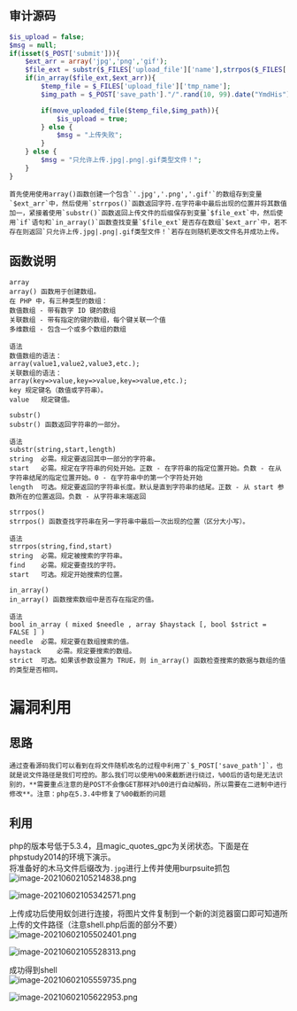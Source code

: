 
## 审计源码
```php
$is_upload = false;
$msg = null;
if(isset($_POST['submit'])){
    $ext_arr = array('jpg','png','gif');
    $file_ext = substr($_FILES['upload_file']['name'],strrpos($_FILES['upload_file']['name'],".")+1);
    if(in_array($file_ext,$ext_arr)){
        $temp_file = $_FILES['upload_file']['tmp_name'];
        $img_path = $_POST['save_path']."/".rand(10, 99).date("YmdHis").".".$file_ext;

        if(move_uploaded_file($temp_file,$img_path)){
            $is_upload = true;
        } else {
            $msg = "上传失败";
        }
    } else {
        $msg = "只允许上传.jpg|.png|.gif类型文件！";
    }
}
```

	首先使用使用array()函数创建一个包含`'.jpg','.png','.gif'`的数组存到变量`$ext_arr`中，然后使用`strrpos()`函数返回字符.在字符串中最后出现的位置并将其数值加一，紧接着使用`substr()`函数返回上传文件的后缀保存到变量`$file_ext`中，然后使用`if`语句和`in_array()`函数查找变量`$file_ext`是否存在数组`$ext_arr`中，若不存在则返回`只允许上传.jpg|.png|.gif类型文件！`若存在则随机更改文件名并成功上传。


## 函数说明
```
array
array() 函数用于创建数组。
在 PHP 中，有三种类型的数组：
数值数组 - 带有数字 ID 键的数组
关联数组 - 带有指定的键的数组，每个键关联一个值
多维数组 - 包含一个或多个数组的数组

语法
数值数组的语法：
array(value1,value2,value3,etc.);
关联数组的语法：
array(key=>value,key=>value,key=>value,etc.);
key	规定键名（数值或字符串）。
value	规定键值。
```

```
substr()
substr() 函数返回字符串的一部分。

语法
substr(string,start,length)
string	必需。规定要返回其中一部分的字符串。
start	必需。规定在字符串的何处开始。正数 - 在字符串的指定位置开始。负数 - 在从字符串结尾的指定位置开始。0 - 在字符串中的第一个字符处开始
length	可选。规定要返回的字符串长度。默认是直到字符串的结尾。正数 - 从 start 参数所在的位置返回。负数 - 从字符串末端返回
```

```
strrpos()
strrpos() 函数查找字符串在另一字符串中最后一次出现的位置（区分大小写）。

语法
strrpos(string,find,start)
string	必需。规定被搜索的字符串。
find	必需。规定要查找的字符。
start	可选。规定开始搜索的位置。
```

```
in_array()
in_array() 函数搜索数组中是否存在指定的值。

语法
bool in_array ( mixed $needle , array $haystack [, bool $strict = FALSE ] )
needle	必需。规定要在数组搜索的值。
haystack	必需。规定要搜索的数组。
strict	可选。如果该参数设置为 TRUE，则 in_array() 函数检查搜索的数据与数组的值的类型是否相同。
```


# 漏洞利用

## 思路
	通过查看源码我们可以看到在将文件随机改名的过程中利用了`$_POST['save_path']`，也就是说文件路径是我们可控的。那么我们可以使用%00来截断进行绕过，%00后的语句是无法识别的，**需要重点注意的是POST不会像GET那样对%00进行自动解码，所以需要在二进制中进行修改**。注意：php在5.3.4中修复了%00截断的问题


## 利用
php的版本号低于5.3.4，且magic_quotes_gpc为关闭状态。下面是在phpstudy2014的环境下演示。<br />将准备好的木马文件后缀改为`.jpg`进行上传并使用burpsuite抓包<br />![image-20210602105214838.png](./assets/1656468525082-bf11c018-6a65-46fe-902d-0b8c409f6d38.png)

![image-20210602105342571.png](./assets/1656468528750-6d948a05-0ae2-4f76-8150-09bb0243695d.png)

上传成功后使用蚁剑进行连接，将图片文件复制到一个新的浏览器窗口即可知道所上传的文件路径（注意shell.php后面的部分不要）<br />![image-20210602105502401.png](./assets/1656468533191-fb62f615-ab78-466a-98ca-88fb09fc4045.png)

![image-20210602105528313.png](./assets/1656468536633-690e9099-e81b-4690-8187-8d7d5483d6da.png)

成功得到shell<br />![image-20210602105559735.png](./assets/1656468540508-2e1940f0-d744-4009-ae35-e0f08fdfff38.png)

![image-20210602105622953.png](./assets/1656468543845-fa300abd-62f6-4a6a-b093-9e38c2c47bdd.png)
